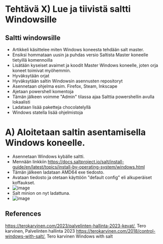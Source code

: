 # Tehtävä X) Lue ja tiivistä saltti Windowsille

## Saltti windowsille
- Artikkeli käsittelee miten Windows koneesta tehdään salt master.
- Ensiksi hommataan uusin ja puhdas versio Saltista Master koneelle tietyillä komennoilla
- Lisätään kyseiset avaimet ja koodit Master Windows koneelle, joten orja koneet toimivat myöhemmin.
- Hyväksytään orjat
- Hyväksytään saltin Windowsin asennusten repositoryt
- Asennetaan ohjelma esim. Firefox, Steam, Inkscape
- Ajetaan powershell komentoja
- Tämän jälkeen voimme "Admin" tilassa ajaa Salttia powershellin avulla lokaalisti
- Ladataan lisää paketteja chocolatelyllä
- Windows statella lisää ohjelmistoja

## 



# A) Aloitetaan saltin asentamisella Windows koneelle.
- Asennetaan Windows kybälle saltti.
- Mennään linkkiin https://docs.saltproject.io/salt/install-guide/en/latest/topics/install-by-operating-system/windows.html
- Tämän jälkeen ladataan AMD64 exe tiedosto. 
- Avataan tiedosto ja otetaan käyttöön "default config" eli alkuperäiset koffaukset.
- ![image](https://user-images.githubusercontent.com/105793201/234498896-3d0248b5-1e39-493b-ab87-93538a704642.png)
- Salt minion on nyt ladattuna.
- ![image](https://user-images.githubusercontent.com/105793201/234499055-87413b04-931a-4e0a-b650-005f7cae50b1.png)

## References
https://terokarvinen.com/2023/palvelinten-hallinta-2023-kevat/, Tero karvinen, Palvelinten hallinta 2023
https://terokarvinen.com/2018/control-windows-with-salt/, Tero karvinen Windows with salt
